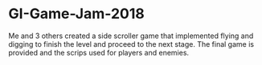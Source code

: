 # GI-Game-Jam-2018
Me and 3 others created a side scroller game that implemented flying and digging to finish the level and proceed to the next stage. The final game is provided and the scrips used for players and enemies.
